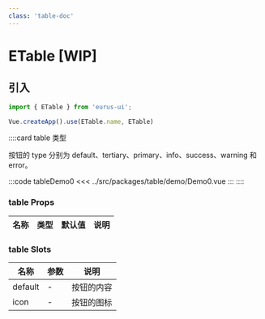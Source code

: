 ```yaml
---
class: 'table-doc'
---
```

# ETable [WIP]

## 引入

```javascript
import { ETable } from 'eurus-ui';

Vue.createApp().use(ETable.name, ETable)
```
::::card  table 类型

按钮的 type 分别为 default、tertiary、primary、info、success、warning 和 error。

:::code tableDemo0
<<< ../src/packages/table/demo/Demo0.vue
:::
::::

### table Props

| 名称 | 类型 | 默认值 | 说明 |
| --- | --- | --- | --- |



###  table Slots

| 名称    | 参数 | 说明       |
| ------- | ---- | ---------- |
| default | -    | 按钮的内容 |
| icon    | -    | 按钮的图标 |
